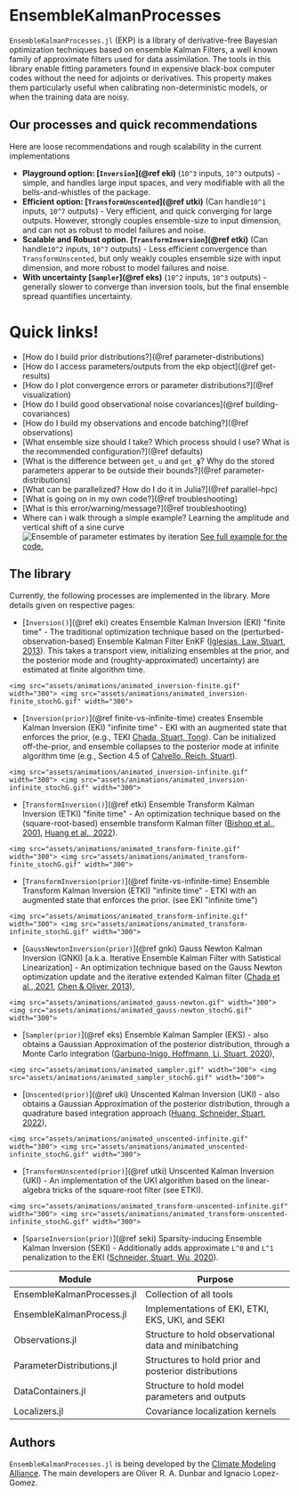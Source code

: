 # EnsembleKalmanProcesses

`EnsembleKalmanProcesses.jl` (EKP) is a library of derivative-free Bayesian optimization techniques based on ensemble Kalman Filters, a well known family of approximate filters used for data assimilation. The tools in this library enable fitting parameters found in expensive black-box computer codes without the need for adjoints or derivatives. This property makes them particularly useful when calibrating non-deterministic models, or when the training data are noisy.

## Our processes and quick recommendations

Here are loose recommendations and rough scalability in the current implementations
- **Playground option: [`Inversion`](@ref eki)** (``10^3`` inputs, ``10^3`` outputs) - simple, and  handles large input spaces, and very modifiable with all the bells-and-whistles of the package. 
- **Efficient option: [`TransformUnscented`](@ref utki)** (Can handle``10^1`` inputs, ``10^7`` outputs) - Very efficient, and quick converging for large outputs. However, strongly couples ensemble-size to input dimension, and can not as robust to model failures and noise.
- **Scalable and Robust option. [`TransformInversion`](@ref etki)** (Can handle``10^2`` inputs, ``10^7`` outputs) - Less efficient convergence than `TransformUnscented`, but only weakly couples ensemble size with input dimension, and more robust to model failures and noise. 
- **With uncertainty [`Sampler`](@ref eks)** (``10^2`` inputs, ``10^3`` outputs) - generally slower to converge than inversion tools, but the final ensemble spread quantifies uncertainty.

# Quick links!

- [How do I build prior distributions?](@ref parameter-distributions)
- [How do I access parameters/outputs from the ekp object](@ref get-results)
- [How do I plot convergence errors or parameter distributions?](@ref visualization)
- [How do I build good observational noise covariances](@ref building-covariances)
- [How do I build my observations and encode batching?](@ref observations)
- [What ensemble size should I take? Which process should I use? What is the recommended configuration?](@ref defaults)
- [What is the difference between `get_u` and `get_ϕ`? Why do the stored parameters apperar to be outside their bounds?](@ref parameter-distributions)
- [What can be parallelized? How do I do it in Julia?](@ref parallel-hpc)
- [What is going on in my own code?](@ref troubleshooting)
- [What is this error/warning/message?](@ref troubleshooting)
- Where can i walk through a simple example?
Learning the amplitude and vertical shift of a sine curve
![Ensemble of parameter estimates by iteration](assets/sinusoid_example.gif)
[See full example for the code.](literated/sinusoid_example.md)


## The library

Currently, the following processes are implemented in the library. More details given on respective pages:
 - [`Inversion()`](@ref eki) creates Ensemble Kalman Inversion (EKI) "finite time" - The traditional optimization technique based on the (perturbed-observation-based) Ensemble Kalman Filter EnKF ([Iglesias, Law, Stuart, 2013](http://dx.doi.org/10.1088/0266-5611/29/4/045001)). This takes a transport view, initializing ensembles at the prior, and the posterior mode and (roughty-approximated) uncertainty) are estimated at finite algorithm time.
```@raw html
<img src="assets/animations/animated_inversion-finite.gif" width="300"> <img src="assets/animations/animated_inversion-finite_stochG.gif" width="300">
```
 - [`Inversion(prior)`](@ref finite-vs-infinite-time) creates Ensemble Kalman Inversion (EKI) "infinite time" - EKI with an augmented state that enforces the prior, (e.g., TEKI [Chada, Stuart, Tong](https://doi.org/10.1137/19M1242331)). Can be initialized off-the-prior, and ensemble collapses to the posterior mode at infinite algorithm time (e.g., Section 4.5 of [Calvello, Reich, Stuart](https://arxiv.org/pdf/2209.11371)).
```@raw html
<img src="assets/animations/animated_inversion-infinite.gif" width="300"> <img src="assets/animations/animated_inversion-infinite_stochG.gif" width="300">
```
 - [`TransformInversion()`](@ref etki) Ensemble Transform Kalman Inversion (ETKI) "finite time" - An optimization technique based on the (square-root-based) ensemble transform Kalman filter  ([Bishop et al., 2001](http://doi.org/10.1175/1520-0493(2001)129<0420:ASWTET>2.0.CO;2), [Huang et al., 2022](http://doi.org/10.1088/1361-6420/ac99fa)).
```@raw html
<img src="assets/animations/animated_transform-finite.gif" width="300"> <img src="assets/animations/animated_transform-finite_stochG.gif" width="300">
```
- [`TransformInversion(prior)`](@ref finite-vs-infinite-time) Ensemble Transform Kalman Inversion (ETKI) "infinite time" - ETKI with an augmented state that enforces the prior. (see EKI "infinite time")
```@raw html
<img src="assets/animations/animated_transform-infinite.gif" width="300"> <img src="assets/animations/animated_transform-infinite_stochG.gif" width="300">
```
 - [`GaussNewtonInversion(prior)`](@ref gnki) Gauss Newton Kalman Inversion (GNKI) [a.k.a. Iterative Ensemble Kalman Filter with Satistical Linearization] - An optimization technique based on the Gauss Newton optimization update and the iterative extended Kalman filter ([Chada et al., 2021](https://doi.org/10.48550/arXiv.2010.13299), [Chen & Oliver, 2013](https://doi.org/10.1007/s10596-013-9351-5)),
```@raw html
<img src="assets/animations/animated_gauss-newton.gif" width="300"> <img src="assets/animations/animated_gauss-newton_stochG.gif" width="300">
```
 - [`Sampler(prior)`](@ref eks) Ensemble Kalman Sampler (EKS) - also obtains a Gaussian Approximation of the posterior distribution, through a Monte Carlo integration ([Garbuno-Inigo, Hoffmann, Li, Stuart, 2020](https://doi.org/10.1137/19M1251655)),
```@raw html
<img src="assets/animations/animated_sampler.gif" width="300"> <img src="assets/animations/animated_sampler_stochG.gif" width="300">
```
 - [`Unscented(prior)`](@ref uki) Unscented Kalman Inversion (UKI) - also obtains a Gaussian Approximation of the posterior distribution, through a quadrature based integration approach ([Huang, Schneider, Stuart, 2022](https://doi.org/10.1016/j.jcp.2022.111262)),
```@raw html
<img src="assets/animations/animated_unscented-infinite.gif" width="300"> <img src="assets/animations/animated_unscented-infinite_stochG.gif" width="300">
```
 - [`TransformUnscented(prior)`](@ref utki) Unscented Kalman Inversion (UKI) - An implementation of the UKI algorithm based on the linear-algebra tricks of the square-root filter (see ETKI).
```@raw html
<img src="assets/animations/animated_transform-unscented-infinite.gif" width="300"> <img src="assets/animations/animated_transform-unscented-infinite_stochG.gif" width="300">
```
- [`SparseInversion(prior)`](@ref seki) Sparsity-inducing Ensemble Kalman Inversion (SEKI) - Additionally adds approximate ``L^0`` and ``L^1`` penalization to the EKI ([Schneider, Stuart, Wu, 2020](https://doi.org/10.48550/arXiv.2007.06175)).



Module                                      | Purpose
--------------------------------------------|--------------------------------------------------------
EnsembleKalmanProcesses.jl                  | Collection of all tools
EnsembleKalmanProcess.jl                    | Implementations of EKI, ETKI, EKS, UKI, and SEKI 
Observations.jl                             | Structure to hold observational data and minibatching
ParameterDistributions.jl                   | Structures to hold prior and posterior distributions
DataContainers.jl                           | Structure to hold model parameters and outputs
Localizers.jl                               | Covariance localization kernels

## Authors

`EnsembleKalmanProcesses.jl` is being developed by the [Climate Modeling
Alliance](https://clima.caltech.edu). The main developers are Oliver R. A. Dunbar and Ignacio Lopez-Gomez.


